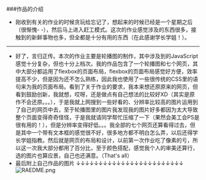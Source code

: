 ###作品的介绍
- 刚收到有关的作业的时候贪玩给忘记了，想起来的时候已经是一个星期之后（很惭愧- -），然后马上进入赶工模式。这次的作业感觉涉及的东西很多，接触到的新鲜事物也多，但全都是十分有用的东西（在此感谢学长学姐！）。
***
- 好了，言归正传。本次的作业主要是轮播图的制作，其中涉及到的JavaScript感觉十分复杂，但也十分上档次。我的作品包含了一个轮播图和七个网页，其中大部分都运用了flexbox的页面布局，flexbox的页面布局感觉好方便，效率提高不少，但是因为还不怎么熟练，因此我也使用了一些很传统的CSS里的语句来为我的页面布局。看到了关于作业的要求，我本来想还原原来的网页，但看到鼓励创新，我就想，哎呀，还是做点有自己想法的比较好XD（其实是原作不会还原。。。），于是我就上网搜到一些好看的、分辨率比较高的图片运用到了自己的网页中去，至于轮播图里的图片我发现我的图片好多都因为太大导致整个页面变得奇奇怪怪，于是我就请同学帮忙压缩了一下（果然会美工会PS是很有用的！），但是分辨率变得好低。。。我全部的七个网页还算看得过去，但是其中一个带有文本框的感觉很不好，很多地方都不明白怎么弄，以后还得学长学姐指教。然后就是网页的布局和设计，以前第一次作业吃了像素的亏，所以这一次我大部分都用了百分比，至于颜色搭配，感觉我个人的审美还算行，选的图片也算应景，自己也还满意。（That's all）
 -  最后附上自己作品的图片
↓↓↓↓↓↓↓↓↓↓↓↓↓↓↓↓↓↓↓↓↓↓↓↓
![RAEDME.png](http://upload-images.jianshu.io/upload_images/8270071-d29fff412ade2bec.png?imageMogr2/auto-orient/strip%7CimageView2/2/w/1240)


